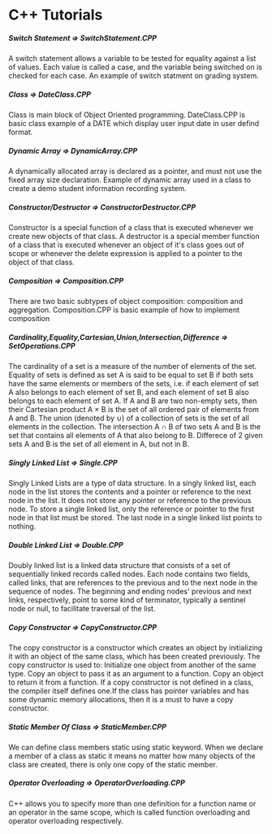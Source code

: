 # C++ Tutorials

##### Switch Statement => SwitchStatement.CPP
A switch statement allows a variable to be tested for equality against a list of values. Each value is called a case, and the variable being switched on is checked for each case. An example of switch statment on grading system.

##### Class => DateClass.CPP
Class is main block of Object Oriented programming.
DateClass.CPP is basic class example of a DATE which display user input date in user defind format.
##### Dynamic Array => DynamicArray.CPP 
A dynamically allocated array is declared as a pointer, and must not use the fixed array size declaration. Example of dynamic array used in a class to create a demo student information recording system. 

##### Constructor/Destructor => ConstructorDestructor.CPP
Constructor is a special function of a class that is executed whenever we create new objects of that class.
A destructor is a special member function of a class that is executed whenever an object of it's class goes out of scope or whenever the delete expression is applied to a pointer to the object of that class.

##### Composition => Composition.CPP
There are two basic subtypes of object composition: composition and aggregation. Composition.CPP is basic example of how to implement composition

##### Cardinality,Equality,Cartesian,Union,Intersection,Difference => SetOperations.CPP
The cardinality of a set is a measure of the number of elements of the set.
Equality of sets is defined as set A is said to be equal to set B if both sets have the same elements or members of the sets, i.e. if each element of set A also belongs to each element of set B, and each element of set B also belongs to each element of set A.
If A and B are two non-empty sets, then their Cartesian product A × B is the set of all ordered pair of elements from A and B.
The union (denoted by ∪) of a collection of sets is the set of all elements in the collection.
The intersection A ∩ B of two sets A and B is the set that contains all elements of A that also belong to B. 
Differece of 2 given sets A and B is the set of all element in A, but not in B.

##### Singly Linked List => Single.CPP
Singly Linked Lists are a type of data structure. In a singly linked list, each node in the list stores the contents and a pointer or reference to the next node in the list. It does not store any pointer or reference to the previous node. To store a single linked list, only the reference or pointer to the first node in that list must be stored. The last node in a single linked list points to nothing.


##### Double Linked List => Double.CPP
Doubly linked list is a linked data structure that consists of a set of sequentially linked records called nodes. Each node contains two fields, called links, that are references to the previous and to the next node in the sequence of nodes. The beginning and ending nodes' previous and next links, respectively, point to some kind of terminator, typically a sentinel node or null, to facilitate traversal of the list.

##### Copy Constructor => CopyConstructor.CPP
The copy constructor is a constructor which creates an object by initializing it with an object of the same class, which has been created previously. The copy constructor is used to:
Initialize one object from another of the same type.
Copy an object to pass it as an argument to a function.
Copy an object to return it from a function.
If a copy constructor is not defined in a class, the compiler itself defines one.If the class has pointer variables and has some dynamic memory allocations, then it is a must to have a copy constructor.

##### Static Member Of Class => StaticMember.CPP
We can define class members static using static keyword. When we declare a member of a class as static it means no matter how many objects of the class are created, there is only one copy of the static member.

##### Operator Overloading => OperatorOverloading.CPP 
C++ allows you to specify more than one definition for a function name or an operator in the same scope, which is called function overloading and operator overloading respectively.
